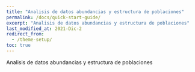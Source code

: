 ```yaml
---
title: "Analisis de datos abundancias y estructura de poblaciones"
permalink: /docs/quick-start-guide/
excerpt: "Analisis de datos abundancias y estructura de poblaciones"
last_modified_at: 2021-Dic-2
redirect_from:
  - /theme-setup/
toc: true
---
```



Analisis de datos abundancias y estructura de poblaciones

